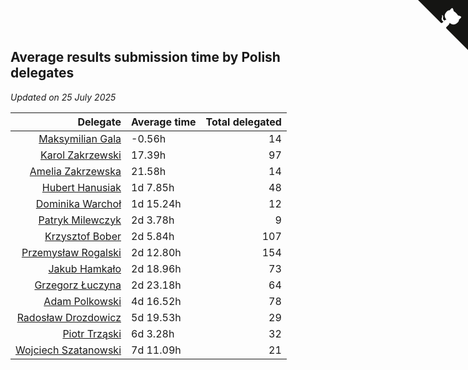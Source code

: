 ## Average results submission time by Polish delegates

*Updated on 25 July 2025*

| Delegate | Average time | Total delegated |
| ---: | :--- | ---: |
| [Maksymilian Gala](https://www.worldcubeassociation.org/persons/2022GALA01) | -0.56h | 14 |
| [Karol Zakrzewski](https://www.worldcubeassociation.org/persons/2014ZAKR01) | 17.39h | 97 |
| [Amelia Zakrzewska](https://www.worldcubeassociation.org/persons/2012ZAKR01) | 21.58h | 14 |
| [Hubert Hanusiak](https://www.worldcubeassociation.org/persons/2013HANU01) | 1d 7.85h | 48 |
| [Dominika Warchoł](https://www.worldcubeassociation.org/persons/2021WARC01) | 1d 15.24h | 12 |
| [Patryk Milewczyk](https://www.worldcubeassociation.org/persons/2014MILE01) | 2d 3.78h | 9 |
| [Krzysztof Bober](https://www.worldcubeassociation.org/persons/2013BOBE01) | 2d 5.84h | 107 |
| [Przemysław Rogalski](https://www.worldcubeassociation.org/persons/2013ROGA02) | 2d 12.80h | 154 |
| [Jakub Hamkało](https://www.worldcubeassociation.org/persons/2018HAMK01) | 2d 18.96h | 73 |
| [Grzegorz Łuczyna](https://www.worldcubeassociation.org/persons/2005LUCZ01) | 2d 23.18h | 64 |
| [Adam Polkowski](https://www.worldcubeassociation.org/persons/2007POLK01) | 4d 16.52h | 78 |
| [Radosław Drozdowicz](https://www.worldcubeassociation.org/persons/2012DROZ02) | 5d 19.53h | 29 |
| [Piotr Trząski](https://www.worldcubeassociation.org/persons/2012TRZA01) | 6d 3.28h | 32 |
| [Wojciech Szatanowski](https://www.worldcubeassociation.org/persons/2011SZAT01) | 7d 11.09h | 21 |


<a href="https://github.com/maxidragon/wca_statistics_pl" class="github-corner" aria-label="View source on Github"><svg width="80" height="80" viewBox="0 0 250 250" style="fill:#151513; color:#fff; position: absolute; top: 0; border: 0; right: 0;" aria-hidden="true"><path d="M0,0 L115,115 L130,115 L142,142 L250,250 L250,0 Z"></path><path d="M128.3,109.0 C113.8,99.7 119.0,89.6 119.0,89.6 C122.0,82.7 120.5,78.6 120.5,78.6 C119.2,72.0 123.4,76.3 123.4,76.3 C127.3,80.9 125.5,87.3 125.5,87.3 C122.9,97.6 130.6,101.9 134.4,103.2" fill="currentColor" style="transform-origin: 130px 106px;" class="octo-arm"></path><path d="M115.0,115.0 C114.9,115.1 118.7,116.5 119.8,115.4 L133.7,101.6 C136.9,99.2 139.9,98.4 142.2,98.6 C133.8,88.0 127.5,74.4 143.8,58.0 C148.5,53.4 154.0,51.2 159.7,51.0 C160.3,49.4 163.2,43.6 171.4,40.1 C171.4,40.1 176.1,42.5 178.8,56.2 C183.1,58.6 187.2,61.8 190.9,65.4 C194.5,69.0 197.7,73.2 200.1,77.6 C213.8,80.2 216.3,84.9 216.3,84.9 C212.7,93.1 206.9,96.0 205.4,96.6 C205.1,102.4 203.0,107.8 198.3,112.5 C181.9,128.9 168.3,122.5 157.7,114.1 C157.9,116.9 156.7,120.9 152.7,124.9 L141.0,136.5 C139.8,137.7 141.6,141.9 141.8,141.8 Z" fill="currentColor" class="octo-body"></path></svg></a><style>.github-corner:hover .octo-arm{animation:octocat-wave 560ms ease-in-out}@keyframes octocat-wave{0%,100%{transform:rotate(0)}20%,60%{transform:rotate(-25deg)}40%,80%{transform:rotate(10deg)}}@media (max-width:500px){.github-corner:hover .octo-arm{animation:none}.github-corner .octo-arm{animation:octocat-wave 560ms ease-in-out}}</style>
